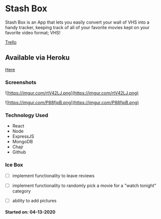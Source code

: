# Stash Box

Stash Box is an App that lets you easily convert your wall of VHS into a handy tracker, keeping track of all of your favorite movies kept on your favorite video format; VHS!

[Trello](https://trello.com/b/zBQaprxH/project-4)


## Available via Heroku

[Here](https://stash-box.herokuapp.com)

### Screenshots

![https://imgur.com/rtV42LJ.png](https://imgur.com/rtV42LJ.png)

![https://imgur.com/P88fjpB.png](https://imgur.com/P88fjpB.png)

### Technology Used

- React
- Node
- ExpressJS
- MongoDB
- Chajr
- Github

### Ice Box

- [ ] implement functionality to leave reviews
- [ ] implement functionality to randomly pick a movie for a "watch tonight" category
- [ ] ability to add pictures




#### Started on: 04-13-2020
